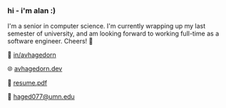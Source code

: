### hi - i'm alan :)

I'm a senior in computer science. I'm currently wrapping up my last semester of university, and am looking forward to working full-time as a software engineer. Cheers! 🎉

🤝 [in/avhagedorn](https://www.linkedin.com/in/avhagedorn/)

🌐 [avhagedorn.dev](https://www.avhagedorn.dev/)

📄 [resume.pdf](https://www.avhagedorn.dev/static/Resume.pdf)

📨 haged077@umn.edu

<!--
**avhagedorn/avhagedorn** is a ✨ _special_ ✨ repository because its `README.md` (this file) appears on your GitHub profile.

Here are some ideas to get you started:

- 🔭 I’m currently working on ...
- 🌱 I’m currently learning ...
- 👯 I’m looking to collaborate on ...
- 🤔 I’m looking for help with ...
- 💬 Ask me about ...
- 📫 How to reach me: ...
- 😄 Pronouns: ...
- ⚡ Fun fact: ...
-->

